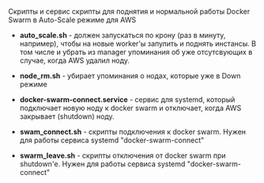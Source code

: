 Скрипты и сервис скрипты для поднятия и нормальной работы Docker Swarm в Auto-Scale режиме для AWS

* **auto_scale.sh** - должен запускаться по крону (раз в минуту, например), чтобы на новые worker'ы запулить и поднять инстансы. В том числе и убрать из manager упоминания об уже отсутсвующих в случае, когда AWS удалил ноду.
* **node_rm.sh** - убирает упоминания о нодах, которые уже в Down режиме

* **docker-swarm-connect.service** - сервис для systemd, который подключает новую ноду к docker swarm и отключает, когда AWS закрывает (shutdown) ноду.
* **swam_connect.sh** - скрипты подключения к docker swarm. Нужен для работы сервиса systemd "docker-swarm-connect"
* **swarm_leave.sh** - скрипты отключения от docker swarm при shutdown'е. Нужен для работы сервиса systemd "docker-swarm-connect"
